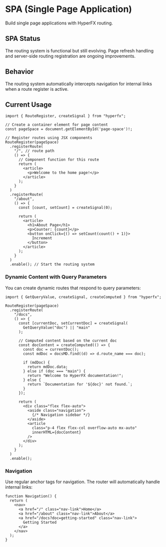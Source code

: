 # SPA (Single Page Application)

Build single page applications with HyperFX routing.

## SPA Status

The routing system is functional but still evolving. Page refresh handling and server-side routing registration are ongoing improvements.

## Behavior

The routing system automatically intercepts navigation for internal links when a route register is active.

## Current Usage

```tsx
import { RouteRegister, createSignal } from "hyperfx";

// Create a container element for page content
const pageSpace = document.getElementById('page-space')!;

// Register routes using JSX components
RouteRegister(pageSpace)
  .registerRoute(
    "/", // route path
    () => {
      // Component function for this route
      return (
        <article>
          <p>Welcome to the home page!</p>
        </article>
      );
    }
  )
  .registerRoute(
    "/about",
    () => {
      const [count, setCount] = createSignal(0);
      
      return (
        <article>
          <h1>About Page</h1>
          <p>Counter: {count}</p>
          <button onClick={() => setCount(count() + 1)}>
            Increment
          </button>
        </article>
      );
    }
  )
  .enable(); // Start the routing system
```

### Dynamic Content with Query Parameters

You can create dynamic routes that respond to query parameters:

```tsx
import { GetQueryValue, createSignal, createComputed } from "hyperfx";

RouteRegister(pageSpace)
  .registerRoute(
    "/docs",
    () => {
      const [currentDoc, setCurrentDoc] = createSignal(
        GetQueryValue("doc") || "main"
      );
      
      // Computed content based on the current doc
      const docContent = createComputed(() => {
        const doc = currentDoc();
        const mdDoc = docsMD.find((d) => d.route_name === doc);
        
        if (mdDoc) {
          return mdDoc.data;
        } else if (doc === "main") {
          return "Welcome to HyperFX documentation!";
        } else {
          return `Documentation for '${doc}' not found.`;
        }
      });

      return (
        <div class="flex flex-auto">
          <aside class="navigation">
            {/* Navigation sidebar */}
          </aside>
          <article 
            class="p-4 flex flex-col overflow-auto mx-auto"
            innerHTML={docContent}
          />
        </div>
      );
    }
  )
  .enable();
```

### Navigation

Use regular anchor tags for navigation. The router will automatically handle internal links:

```tsx
function Navigation() {
  return (
    <nav>
      <a href="/" class="nav-link">Home</a>
      <a href="/about" class="nav-link">About</a>
      <a href="/docs?doc=getting-started" class="nav-link">
        Getting Started
      </a>
    </nav>
  );
}
```
